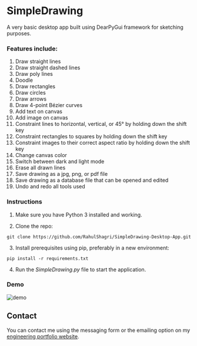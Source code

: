 # SimpleDrawing

A very basic desktop app built using DearPyGui framework for sketching purposes.

<h3>Features include:</h3>

1. Draw straight lines
2. Draw straight dashed lines
3. Draw poly lines
4. Doodle
5. Draw rectangles
6. Draw circles
7. Draw arrows
8. Draw 4-point Bézier curves
9. Add text on canvas
10. Add image on canvas
11. Constraint lines to horizontal, vertical, or 45&deg; by holding down the shift key
12. Constraint rectangles to squares by holding down the shift key
13. Constraint images to their correct aspect ratio by holding down the shift key
14. Change canvas color
15. Switch between dark and light mode
16. Erase all drawn lines
17. Save drawing as a jpg, png, or pdf file
18. Save drawing as a database file that can be opened and edited
19. Undo and redo all tools used

<H3>Instructions</H3>

1. Make sure you have Python 3 installed and working. 
   
2. Clone the repo:

```git clone https://github.com/RahulShagri/SimpleDrawing-Desktop-App.git```

3. Install prerequisites using pip, preferably in a new environment:

```pip install -r requirements.txt``` 

4. Run the <i>SimpleDrawing.py</i> file to start the application.

<h3>Demo</h3>

![demo](readme_demo/demo_gif.gif)

<H2>Contact</H2>

You can contact me using the messaging form or the emailing option on my [engineering portfolio website](https://rahulshagri.github.io/).
